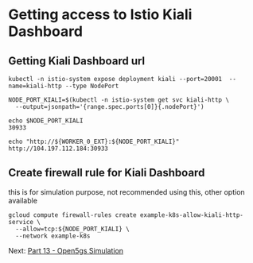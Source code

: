 # Getting access to Istio Kiali Dashboard

## Getting Kiali Dashboard url
```
kubectl -n istio-system expose deployment kiali --port=20001  --name=kiali-http --type NodePort

NODE_PORT_KIALI=$(kubectl -n istio-system get svc kiali-http \
  --output=jsonpath='{range.spec.ports[0]}{.nodePort}')

echo $NODE_PORT_KIALI
30933

echo "http://${WORKER_0_EXT}:${NODE_PORT_KIALI}"
http://104.197.112.184:30933

```

## Create firewall rule for Kiali Dashboard
this is for simulation purpose, not recommended using this, other option available
```
gcloud compute firewall-rules create example-k8s-allow-kiali-http-service \
  --allow=tcp:${NODE_PORT_KIALI} \
  --network example-k8s
```


Next: [Part 13 - Open5gs Simulation](14-part-13.md)
